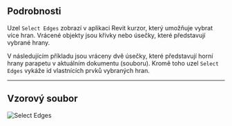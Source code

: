 ## Podrobnosti

Uzel `Select Edges` zobrazí v aplikaci Revit kurzor, který umožňuje vybrat více hran. Vrácené objekty jsou křivky nebo úsečky, které představují vybrané hrany.

V následujícím příkladu jsou vráceny dvě úsečky, které představují horní hrany parapetu v aktuálním dokumentu (souboru). Kromě toho uzel `Select Edges` vykáže id vlastnících prvků vybraných hran.

___
## Vzorový soubor

![Select Edges](./Dynamo.Nodes.SelectEdges_img.jpg)
